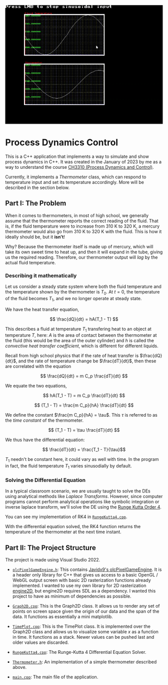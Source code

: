 <img src="https://github.com/RelativisticMechanic/Process-Dynamics-Control/blob/main/working-thermometer.gif" alt="Thermometer Implementation" width="600"/>

# Process Dynamics Control

This is a C++ application that implements a way to simulate and show process dynamics in C++. It was created in the January of 2023 by me as a way to understand the course [CH3310 (Process Dynamics and Control)](https://website.nitrkl.ac.in/Academics/AcademicDepartments/SyllabiDetails.aspx?d=Q0g6Q2hlbWljYWwgRW5naW5lZXJpbmc=-dmhpvpMkqIU=&di=Ng==-dYSTlPCIpzE=&c=Q2hlbWljYWwgRW5naW5lZXJpbmcgKEIuVGVjaC4gLSA0eXJzKQ==-Qpv4BN16nww=&t=VUc=-/CGGPdtU1IU=&s=NjgwNg%3d%3d-cO7ZMP8ekjo%3d).

Currently, it implements a _Thermometer_ class, which can respond to temperature input and set its temperature accordingly. More will be described in the section below.

## Part I: The Problem

When it comes to thermometers, in most of high school, we generally assume that the thermometer reports the correct reading of the fluid. That is, if the fluid temperature were to increase from 310 K to 320 K, a mercury thermometer would also go from 310 K to 320 K with the fluid. This is how it ideally should be, but it **isn't**!

Why? Because the thermometer itself is made up of mercury, which will take its own sweet time to heat up, and then it will expand in the tube, giving us the required reading. Therefore, our thermometer output will *lag* by the actual fluid temperature.

### Describing it mathematically

Let us consider a steady state system where both the fluid temperature and the temperature shown by the thermometer is $T_0$. At $t = 0$, the temperature of the fluid becomes $T_1$, and we no longer operate at steady state.

We have the heat transfer equation,

$$ \frac{dQ}{dt} = hA(T_1 - T) $$

This describes a fluid at temperature $T_1$ transfering heat to an object at temperature $T$, here: $A$ is the area of contact between the thermometer at the fluid (this would be the area of the outer cylinder) and $h$ is called the _convective heat transfer coefficient_, which is different for different liquids. 

Recall from high school physics that if the rate of heat transfer is $\frac{dQ}{dt}$, and the rate of temperature change be $\frac{dT}{dt}$, then these are correlated with the equation 

$$ \frac{dQ}{dt} = m C_p \frac{dT}{dt} $$

We equate the two equations,

$$ hA(T_1 - T) = m C_p \frac{dT}{dt} $$

$$ (T_1 - T) = \frac{m C_p}{hA} \frac{dT}{dt} $$

We define the constant $\frac{m C_p}{hA} = \tau$. This $\tau$ is referred to as the _time constant_ of the thermometer.

$$ (T_1 - T) = \tau \frac{dT}{dt} $$

We thus have the differential equation:

$$ \frac{dT}{dt} = \frac{T_1 - T}{\tau}$$

$T_1$ needn't be constant here, it could vary as well with time. In the program in fact, the fluid temperature $T_1$ varies sinusodially by default.

### Solving the Differential Equation

In a typical classroom scenario, we are usually taught to solve the DEs using analytical methods like _Laplace Transforms_. However, since computer programs cannot perform analytical operations like symbolic integration or inverse laplace transform, we'll solve the DE using the [Runge Kutta Order 4](https://en.wikipedia.org/wiki/Runge%E2%80%93Kutta_methods).

You can see my implementation of RK4 in [```RungeKutta4.cpp```](https://github.com/RelativisticMechanic/Process-Dynamics-Control/blob/main/Process-Dynamics-Control/RungeKutta4.cpp).

With the differential equation solved, the RK4 function returns the temperature of the thermometer at the next time instant.

## Part II: The Project Structure

The project is made using Visual Studio 2022.

- [```olcPixelGameEngine.h```](https://github.com/RelativisticMechanic/Process-Dynamics-Control/blob/main/Process-Dynamics-Control/olcPixelGameEngine.h): This contains [Javidx9's olcPixelGameEngine](https://github.com/OneLoneCoder/olcPixelGameEngine). It is a header only library for C++ that gives us access to a basic OpenGL / WebGL output screen with basic 2D rasterization functions already implemented. I wanted to use my own library for 2D rasterization [engine2D](https://github.com/RelativisticMechanic/engine2D), but engine2D requires SDL as a dependency. I wanted this project to have as minimum of dependencies as possible.

- [```Graph2D.cpp```](https://github.com/RelativisticMechanic/Process-Dynamics-Control/blob/main/Process-Dynamics-Control/Graph2D.cpp): This is the Graph2D class. It allows us to render any set of points on screen space given the origin of our data and the span of the data. It functions as essentially a mini matplotlib.

- [```TimePlot.cpp```](https://github.com/RelativisticMechanic/Process-Dynamics-Control/blob/main/Process-Dynamics-Control/TimePlot.cpp): This is the TimePlot class. It is implemented over the Graph2D class and allows us to visualize some variable $x$ as a function in time. It functions as a stack. Newer values can be pushed last and older values are discarded.

- [```RungeKutta4.cpp```](https://github.com/RelativisticMechanic/Process-Dynamics-Control/blob/main/Process-Dynamics-Control/RungeKutta4.cpp): The Runge-Kutta 4 Differential Equation Solver.

- [```Thermometer.h```](https://github.com/RelativisticMechanic/Process-Dynamics-Control/blob/main/Process-Dynamics-Control/Thermometer.h): An implementation of a simple thermometer described above.

- [```main.cpp```](https://github.com/RelativisticMechanic/Process-Dynamics-Control/blob/main/Process-Dynamics-Control/main.cpp): The main file of the application.
